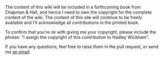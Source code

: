 The content of this wiki will be included in a forthcoming book from Chapman
& Hall, and hence I need to own the copyright for the complete content
of the wiki. The content of this site will continue to be freely available 
and I'll acknowledge all contributions in the printed book.

To confirm that you're ok with giving me your copyright, please include the 
phrase: "I assign the copyright of this contribution to Hadley Wickham".

If you have any questions, feel free to raise them in the pull request, or 
send me [an email](mailto:h.wickham@gmail.com).
